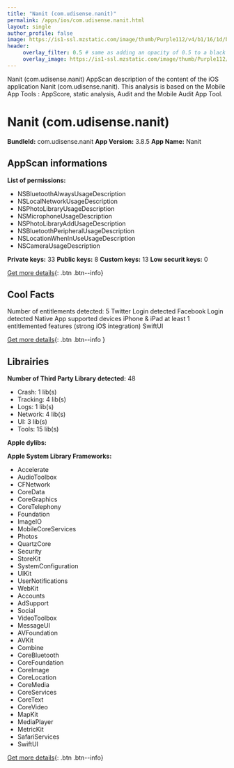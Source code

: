 ```yaml
---
title: "Nanit (com.udisense.nanit)"
permalink: /apps/ios/com.udisense.nanit.html
layout: single
author_profile: false
image: https://is1-ssl.mzstatic.com/image/thumb/Purple112/v4/b1/16/1d/b1161d7c-f0e8-4ff3-f56b-52aca3aa0f01/AppIcon-0-1x_U007emarketing-0-7-0-85-220.png/512x512bb.jpg
header: 
     overlay_filter: 0.5 # same as adding an opacity of 0.5 to a black background
     overlay_image: https://is1-ssl.mzstatic.com/image/thumb/Purple112/v4/b1/16/1d/b1161d7c-f0e8-4ff3-f56b-52aca3aa0f01/AppIcon-0-1x_U007emarketing-0-7-0-85-220.png/512x512bb.jpg
---
```

Nanit (com.udisense.nanit) AppScan description of the content of the iOS application Nanit (com.udisense.nanit). This analysis is based on the Mobile App Tools : AppScore, static analysis, Audit and the Mobile Audit App Tool.

# Nanit (com.udisense.nanit)

**BundleId:** com.udisense.nanit
**App Version:** 3.8.5
**App Name:** Nanit


## AppScan informations 

**List of permissions:** 
- NSBluetoothAlwaysUsageDescription
- NSLocalNetworkUsageDescription
- NSPhotoLibraryUsageDescription
- NSMicrophoneUsageDescription
- NSPhotoLibraryAddUsageDescription
- NSBluetoothPeripheralUsageDescription
- NSLocationWhenInUseUsageDescription
- NSCameraUsageDescription
  
  
**Private keys:** 33
**Public keys:** 8
**Custom keys:** 13
**Low securit keys:** 0
  
[Get more details](/pricing.html){: .btn .btn--info}

## Cool Facts

Number of entitlements detected: 5
Twitter Login detected
Facebook Login detected
Native App
supported devices iPhone & iPad
at least 1 entitlemented features (strong iOS integration)
SwiftUI
  
[Get more details](/pricing.html){: .btn .btn--info }

## Librairies 
**Number of Third Party Library detected:** 48
- Crash: 1 lib(s)
- Tracking: 4 lib(s)
- Logs: 1 lib(s)
- Network: 4 lib(s)
- UI: 3 lib(s)
- Tools: 15 lib(s)


**Apple dylibs:**


**Apple System Library Frameworks:**
- Accelerate
- AudioToolbox
- CFNetwork
- CoreData
- CoreGraphics
- CoreTelephony
- Foundation
- ImageIO
- MobileCoreServices
- Photos
- QuartzCore
- Security
- StoreKit
- SystemConfiguration
- UIKit
- UserNotifications
- WebKit
- Accounts
- AdSupport
- Social
- VideoToolbox
- MessageUI
- AVFoundation
- AVKit
- Combine
- CoreBluetooth
- CoreFoundation
- CoreImage
- CoreLocation
- CoreMedia
- CoreServices
- CoreText
- CoreVideo
- MapKit
- MediaPlayer
- MetricKit
- SafariServices
- SwiftUI


  
[Get more details](/pricing.html){: .btn .btn--info}

